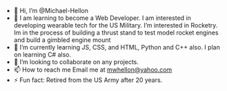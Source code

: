 - 👋 Hi, I’m @Michael-Hellon
- 👀 I am learning to become a Web Developer. I am interested in developing wearable tech for the US Military. I’m interested in Rocketry. Im in the process of building a thrust stand to test model rocket engines and build a gimbled engine mount
- 🌱 I’m currently learning JS, CSS, and HTML, Python and C++ also. I plan on learning C# also.
- 💞️ I’m looking to collaborate on any projects.
- 📫 How to reach me Email me at mwhellon@yahoo.com
- ⚡ Fun fact: Retired from the US Army after 20 years. 

<!---
Michael-Hellon/Michael-Hellon is a ✨ special ✨ repository because its `README.md` (this file) appears on your GitHub profile.
You can click the Preview link to take a look at your changes.
--->
